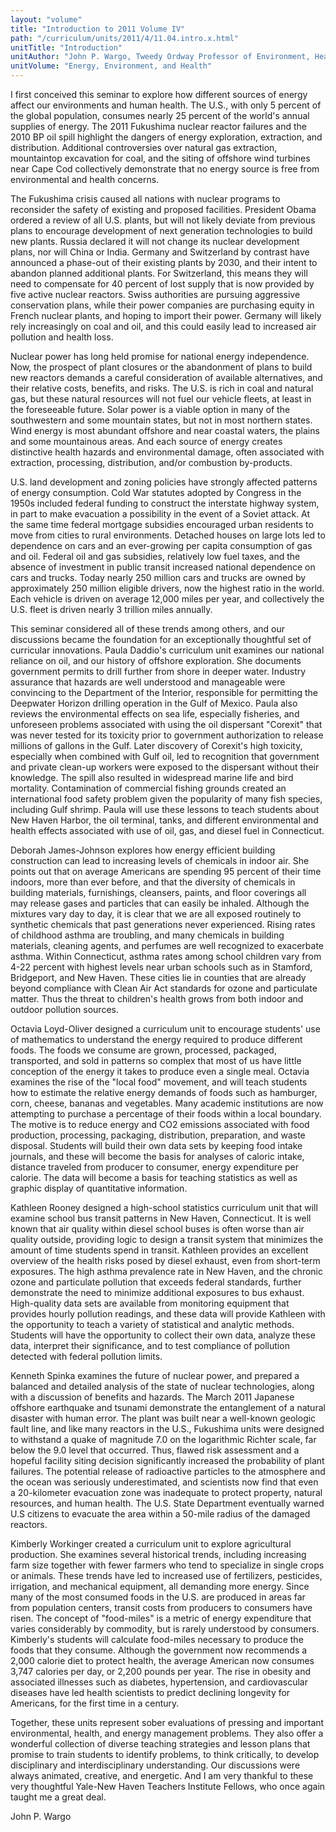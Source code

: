 ```yaml
---
layout: "volume"
title: "Introduction to 2011 Volume IV"
path: "/curriculum/units/2011/4/11.04.intro.x.html"
unitTitle: "Introduction"
unitAuthor: "John P. Wargo, Tweedy Ordway Professor of Environment, Health, and Politics"
unitVolume: "Energy, Environment, and Health"
---
```

<body>
<p>
I first conceived this seminar to explore how different sources of energy affect our environments and human health. The U.S., with only 5 percent of the global population, consumes nearly 25 percent of the world's annual supplies of energy. The 2011 Fukushima nuclear reactor failures and the 2010 BP oil spill highlight the dangers of energy exploration, extraction, and distribution. Additional controversies over natural gas extraction, mountaintop excavation for coal, and the siting of offshore wind turbines near Cape Cod collectively demonstrate that no energy source is free from environmental and health concerns.
</p>
<p>
The Fukushima crisis caused all nations with nuclear programs to reconsider the safety of existing and proposed facilities. President Obama ordered a review of all U.S. plants, but will not likely deviate from previous plans to encourage development of next generation technologies to build new plants. Russia declared it will not change its nuclear development plans, nor will China or India. Germany and Switzerland by contrast have announced a phase-out of their existing plants by 2030, and their intent to abandon planned additional plants. For Switzerland, this means they will need to compensate for 40 percent of lost supply that is now provided by five active nuclear reactors. Swiss authorities are pursuing aggressive conservation plans, while their power companies are purchasing equity in French nuclear plants, and hoping to import their power. Germany will likely rely increasingly on coal and oil, and this could easily lead to increased air pollution and health loss.
</p>
<p>
Nuclear power has long held promise for national energy independence. Now, the prospect of plant closures or the abandonment of plans to build new reactors demands a careful consideration of available alternatives, and their relative costs, benefits, and risks. The U.S. is rich in coal and natural gas, but these natural resources will not fuel our vehicle fleets, at least in the foreseeable future. Solar power is a viable option in many of the southwestern and some mountain states, but not in most northern states. Wind energy is most abundant offshore and near coastal waters, the plains and some mountainous areas. And each source of energy creates distinctive health hazards and environmental damage, often associated with extraction, processing, distribution, and/or combustion by-products.
</p>
<p>
U.S. land development and zoning policies have strongly affected patterns of energy consumption. Cold War statutes adopted by Congress in the 1950s included federal funding to construct the interstate highway system, in part to make evacuation a possibility in the event of a Soviet attack. At the same time federal mortgage subsidies encouraged urban residents to move from cities to rural environments. Detached houses on large lots led to dependence on cars and an ever-growing per capita consumption of gas and oil. Federal oil and gas subsidies, relatively low fuel taxes, and the absence of investment in public transit increased national dependence on cars and trucks. Today nearly 250 million cars and trucks are owned by approximately 250 million eligible drivers, now the highest ratio in the world. Each vehicle is driven on average 12,000 miles per year, and collectively the U.S. fleet is driven nearly 3 trillion miles annually.
</p>
<p>
This seminar considered all of these trends among others, and our discussions became the foundation for an exceptionally thoughtful set of curricular innovations. Paula Daddio's curriculum unit examines our national reliance on oil, and our history of offshore exploration. She documents government permits to drill further from shore in deeper water. Industry assurance that hazards are well understood and manageable were convincing to the Department of the Interior, responsible for permitting the Deepwater Horizon drilling operation in the Gulf of Mexico. Paula also reviews the environmental effects on sea life, especially fisheries, and unforeseen problems associated with using the oil dispersant "Corexit" that was never tested for its toxicity prior to government authorization to release millions of gallons in the Gulf. Later discovery of Corexit's high toxicity, especially when combined with Gulf oil, led to recognition that government and private clean-up workers were exposed to the dispersant without their knowledge. The spill also resulted in widespread marine life and bird mortality. Contamination of commercial fishing grounds created an international food safety problem given the popularity of many fish species, including Gulf shrimp. Paula will use these lessons to teach students about New Haven Harbor, the oil terminal, tanks, and different environmental and health effects associated with use of oil, gas, and diesel fuel in Connecticut.
</p>
<p>
Deborah James-Johnson explores how energy efficient building construction can lead to increasing levels of chemicals in indoor air. She points out that on average Americans are spending 95 percent of their time indoors, more than ever before, and that the diversity of chemicals in building materials, furnishings, cleansers, paints, and floor coverings all may release gases and particles that can easily be inhaled. Although the mixtures vary day to day, it is clear that we are all exposed routinely to synthetic chemicals that past generations never experienced. Rising rates of childhood asthma are troubling, and many chemicals in building materials, cleaning agents, and perfumes are well recognized to exacerbate asthma. Within Connecticut, asthma rates among school children vary from 4-22 percent with highest levels near urban schools such as in Stamford, Bridgeport, and New Haven. These cities lie in counties that are already beyond compliance with Clean Air Act standards for ozone and particulate matter. Thus the threat to children's health grows from both indoor and outdoor pollution sources.
</p>
<p>
Octavia Loyd-Oliver designed a curriculum unit to encourage students' use of mathematics to understand the energy required to produce different foods. The foods we consume are grown, processed, packaged, transported, and sold in patterns so complex that most of us have little conception of the energy it takes to produce even a single meal. Octavia examines the rise of the "local food" movement, and will teach students how to estimate the relative energy demands of foods such as hamburger, corn, cheese, bananas and vegetables. Many academic institutions are now attempting to purchase a percentage of their foods within a local boundary. The motive is to reduce energy and CO2 emissions associated with food production, processing, packaging, distribution, preparation, and waste disposal. Students will build their own data sets by keeping food intake journals, and these will become the basis for analyses of caloric intake, distance traveled from producer to consumer, energy expenditure per calorie. The data will become a basis for teaching statistics as well as graphic display of quantitative information.
</p>
<p>
Kathleen Rooney designed a high-school statistics curriculum unit that will examine school bus transit patterns in New Haven, Connecticut. It is well known that air quality within diesel school buses is often worse than air quality outside, providing logic to design a transit system that minimizes the amount of time students spend in transit. Kathleen provides an excellent overview of the health risks posed by diesel exhaust, even from short-term exposures. The high asthma prevalence rate in New Haven, and the chronic ozone and particulate pollution that exceeds federal standards, further demonstrate the need to minimize additional exposures to bus exhaust. High-quality data sets are available from monitoring equipment that provides hourly pollution readings, and these data will provide Kathleen with the opportunity to teach a variety of statistical and analytic methods. Students will have the opportunity to collect their own data, analyze these data, interpret their significance, and to test compliance of pollution detected with federal pollution limits.
</p>
<p>
Kenneth Spinka examines the future of nuclear power, and prepared a balanced and detailed analysis of the state of nuclear technologies, along with a discussion of benefits and hazards. The March 2011 Japanese offshore earthquake and tsunami demonstrate the entanglement of a natural disaster with human error. The plant was built near a well-known geologic fault line, and like many reactors in the U.S., Fukushima units were designed to withstand a quake of magnitude 7.0 on the logarithmic Richter scale, far below the 9.0 level that occurred. Thus, flawed risk assessment and a hopeful facility siting decision significantly increased the probability of plant failures. The potential release of radioactive particles to the atmosphere and the ocean was seriously underestimated, and scientists now find that even a 20-kilometer evacuation zone was inadequate to protect property, natural resources, and human health. The U.S. State Department eventually warned U.S citizens to evacuate the area within a 50-mile radius of the damaged reactors.
</p>
<p>
Kimberly Workinger created a curriculum unit to explore agricultural production. She examines several historical trends, including increasing farm size together with fewer farmers who tend to specialize in single crops or animals. These trends have led to increased use of fertilizers, pesticides, irrigation, and mechanical equipment, all demanding more energy. Since many of the most consumed foods in the U.S. are produced in areas far from population centers, transit costs from producers to consumers have risen. The concept of "food-miles" is a metric of energy expenditure that varies considerably by commodity, but is rarely understood by consumers. Kimberly's students will calculate food-miles necessary to produce the foods that they consume. Although the government now recommends a 2,000 calorie diet to protect health, the average American now consumes 3,747 calories per day, or 2,200 pounds per year. The rise in obesity and associated illnesses such as diabetes, hypertension, and cardiovascular diseases have led health scientists to predict declining longevity for Americans, for the first time in a century.
</p>
<p>
Together, these units represent sober evaluations of pressing and important environmental, health, and energy management problems. They also offer a wonderful collection of diverse teaching strategies and lesson plans that promise to train students to identify problems, to think critically, to develop disciplinary and interdisciplinary understanding. Our discussions were always animated, creative, and energetic. And I am very thankful to these very thoughtful Yale-New Haven Teachers Institute Fellows, who once again taught me a great deal.
</p>
<p>
John P. Wargo
</p>
</body>